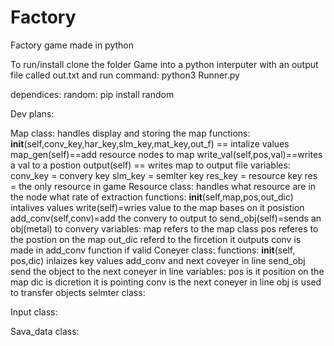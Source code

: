 # Factory
Factory game made in python

To run/install
clone the folder Game into a python interputer
with an output file called out.txt
and run command: python3 Runner.py

dependices:
random: pip install random



Dev plans:

Map class:
handles display and storing the map
functions:
    __init__(self,conv_key,har_key,slm_key,mat_key,out_f) == intalize values
    map_gen(self)==add resource nodes to map
    write_val(self,pos,val)==writes a val to a postion
    output(self) == writes map to output file
variables:
    conv_key = convery key
    slm_key = semlter key
    res_key = resource key
    res = the only resource in game
Resource class:
handles what resource are in the node what rate of extraction
functions:
    __init__(self,map,pos,out_dic) intalives values
    write(self)=wries value to the map bases on it posistion
    add_conv(self,conv)=add the convery to output to 
    send_obj(self)=sends an obj(metal) to convery 
variables:
    map refers to the map class
    pos referes to the postion on the map
    out_dic referd to the fircetion it outputs
    conv is made in add_conv function if valid 
Coneyer class:
functions:
    __init__(self, pos,dic) inlaizes key values
    add_conv and next coveyer in line
    send_obj send the object to the next coneyer in line
variables:
    pos is it position on the map
    dic is dicretion it is pointing
    conv is the next coneyer in line
    obj is used to transfer objects 
selmter class:



Input class:

Sava_data class:

